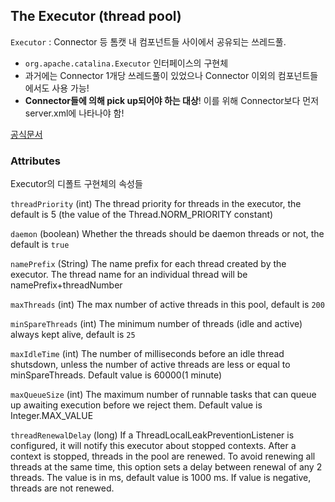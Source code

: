 ## The Executor (thread pool)

`Executor` : Connector 등 톰캣 내 컴포넌트들 사이에서 공유되는 쓰레드풀.

- `org.apache.catalina.Executor` 인터페이스의 구현체
- 과거에는 Connector 1개당 쓰레드풀이 있었으나 Connector 이외의 컴포넌트들에서도 사용 가능!
- **Connector들에 의해 pick up되어야 하는 대상**! 이를 위해 Connector보다 먼저 server.xml에 나타나야 함!

[공식문서](https://tomcat.apache.org/tomcat-8.5-doc/config/executor.html)

### Attributes

Executor의 디폴트 구현체의 속성들

`threadPriority`
(int) The thread priority for threads in the executor, the default is 5 (the value of the Thread.NORM_PRIORITY constant)

`daemon`
(boolean) Whether the threads should be daemon threads or not, the default is `true`

`namePrefix`
(String) The name prefix for each thread created by the executor. The thread name for an individual thread will be namePrefix+threadNumber

`maxThreads`
(int) The max number of active threads in this pool, default is `200`

`minSpareThreads`
(int) The minimum number of threads (idle and active) always kept alive, default is `25`

`maxIdleTime`
(int) The number of milliseconds before an idle thread shutsdown, unless the number of active threads are less or equal to minSpareThreads. Default value is 60000(1 minute)

`maxQueueSize`
(int) The maximum number of runnable tasks that can queue up awaiting execution before we reject them. Default value is Integer.MAX_VALUE

`threadRenewalDelay`
(long) If a ThreadLocalLeakPreventionListener is configured, it will notify this executor about stopped contexts. After a context is stopped, threads in the pool are renewed. To avoid renewing all threads at the same time, this option sets a delay between renewal of any 2 threads. The value is in ms, default value is 1000 ms. If value is negative, threads are not renewed.
